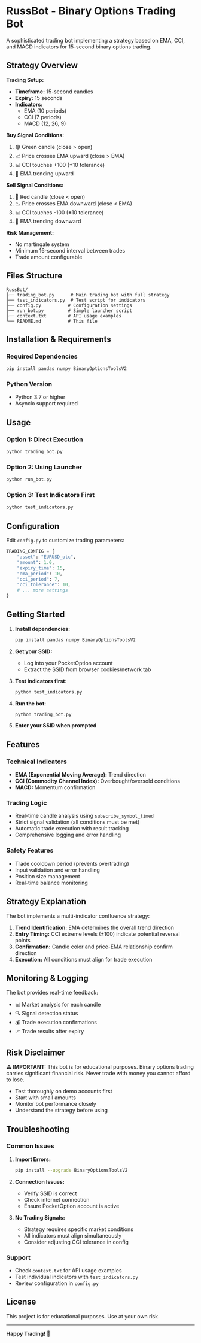 # RussBot - Binary Options Trading Bot

A sophisticated trading bot implementing a strategy based on EMA, CCI, and MACD indicators for 15-second binary options trading.

## Strategy Overview

**Trading Setup:**
- **Timeframe:** 15-second candles
- **Expiry:** 15 seconds
- **Indicators:** 
  - EMA (10 periods)
  - CCI (7 periods) 
  - MACD (12, 26, 9)

**Buy Signal Conditions:**
1. 🟢 Green candle (close > open)
2. 📈 Price crosses EMA upward (close > EMA)
3. 📊 CCI touches +100 (±10 tolerance)
4. 🔄 EMA trending upward

**Sell Signal Conditions:**
1. 🔴 Red candle (close < open)
2. 📉 Price crosses EMA downward (close < EMA)
3. 📊 CCI touches -100 (±10 tolerance)
4. 🔄 EMA trending downward

**Risk Management:**
- No martingale system
- Minimum 16-second interval between trades
- Trade amount configurable

## Files Structure

```
RussBot/
├── trading_bot.py      # Main trading bot with full strategy
├── test_indicators.py  # Test script for indicators
├── config.py          # Configuration settings
├── run_bot.py         # Simple launcher script
├── context.txt        # API usage examples
└── README.md          # This file
```

## Installation & Requirements

### Required Dependencies
```bash
pip install pandas numpy BinaryOptionsToolsV2
```

### Python Version
- Python 3.7 or higher
- Asyncio support required

## Usage

### Option 1: Direct Execution
```bash
python trading_bot.py
```

### Option 2: Using Launcher
```bash
python run_bot.py
```

### Option 3: Test Indicators First
```bash
python test_indicators.py
```

## Configuration

Edit `config.py` to customize trading parameters:

```python
TRADING_CONFIG = {
    "asset": "EURUSD_otc",
    "amount": 1.0,
    "expiry_time": 15,
    "ema_period": 10,
    "cci_period": 7,
    "cci_tolerance": 10,
    # ... more settings
}
```

## Getting Started

1. **Install dependencies:**
   ```bash
   pip install pandas numpy BinaryOptionsToolsV2
   ```

2. **Get your SSID:**
   - Log into your PocketOption account
   - Extract the SSID from browser cookies/network tab

3. **Test indicators first:**
   ```bash
   python test_indicators.py
   ```

4. **Run the bot:**
   ```bash
   python trading_bot.py
   ```

5. **Enter your SSID when prompted**

## Features

### Technical Indicators
- **EMA (Exponential Moving Average):** Trend direction
- **CCI (Commodity Channel Index):** Overbought/oversold conditions
- **MACD:** Momentum confirmation

### Trading Logic
- Real-time candle analysis using `subscribe_symbol_timed`
- Strict signal validation (all conditions must be met)
- Automatic trade execution with result tracking
- Comprehensive logging and error handling

### Safety Features
- Trade cooldown period (prevents overtrading)
- Input validation and error handling
- Position size management
- Real-time balance monitoring

## Strategy Explanation

The bot implements a multi-indicator confluence strategy:

1. **Trend Identification:** EMA determines the overall trend direction
2. **Entry Timing:** CCI extreme levels (±100) indicate potential reversal points
3. **Confirmation:** Candle color and price-EMA relationship confirm direction
4. **Execution:** All conditions must align for trade execution

## Monitoring & Logging

The bot provides real-time feedback:
- 📊 Market analysis for each candle
- 🔍 Signal detection status
- 💰 Trade execution confirmations
- 📈 Trade results after expiry

## Risk Disclaimer

**⚠️ IMPORTANT:** This bot is for educational purposes. Binary options trading carries significant financial risk. Never trade with money you cannot afford to lose.

- Test thoroughly on demo accounts first
- Start with small amounts
- Monitor bot performance closely
- Understand the strategy before using

## Troubleshooting

### Common Issues

1. **Import Errors:**
   ```bash
   pip install --upgrade BinaryOptionsToolsV2
   ```

2. **Connection Issues:**
   - Verify SSID is correct
   - Check internet connection
   - Ensure PocketOption account is active

3. **No Trading Signals:**
   - Strategy requires specific market conditions
   - All indicators must align simultaneously
   - Consider adjusting CCI tolerance in config

### Support

- Check `context.txt` for API usage examples
- Test individual indicators with `test_indicators.py`
- Review configuration in `config.py`

## License

This project is for educational purposes. Use at your own risk.

---

**Happy Trading! 🚀**
